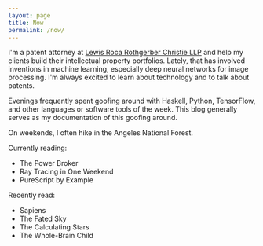 ```yaml
---
layout: page
title: Now
permalink: /now/
---
```


I'm a patent attorney at [Lewis Roca Rothgerber Christie LLP](https://www.lrrc.com/shaun-lee) and help my clients build their intellectual property portfolios. Lately, that has involved inventions in machine learning, especially deep neural networks for image processing. I'm always excited to learn about technology and to talk about patents.

Evenings frequently spent goofing around with Haskell, Python, TensorFlow, and other languages or software tools of the week. This blog generally serves as my documentation of this goofing around.

On weekends, I often hike in the Angeles National Forest.

Currently reading:
- The Power Broker
- Ray Tracing in One Weekend
- PureScript by Example

Recently read:
- Sapiens
- The Fated Sky
- The Calculating Stars
- The Whole-Brain Child
